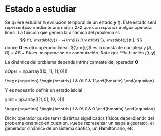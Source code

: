 # Estado a estudiar 

Se quiere estudiar la evolución temporal de un estado $\mathbf{y}(t)$. Este estado será representado mediante una matriz 2x2 que corresponde a algún operador lineal. La función que genera la dinámica del problema es 
$$
f(t, \mathbf{y}) = -{\rm{i}} [\mathbf{O}, \mathbf{y}(t)],
$$
donde $\mathbf{O}$ es otro operador lineal, ${\rm{i}}$ es la constante compleja y $[A, B] = AB - BA$ es un operación de conmutación. Note que **la función $f(t, \mathbf{y})$

La dinámica del problema depende intrínsicamente del operador $\mathbf{O}$

oOper = np.array([[0, 1], [1, 0]])

\begin{equation}
\begin{bmatrix}
1 & 0\\
0 & 1
\end{bmatrix}
\end{equation}

Y es necesario definir un estado inicial 

yInit = np.array([[1, 0], [0, 0]])

\begin{equation}
\begin{bmatrix}
1 & 0\\
0 & 0
\end{bmatrix}
\end{equation}

Dicho operador puede tener distintos significados físicos dependiendo del problema dinámico en cuestión. Puede representar un mapa algebraico, el generador dinámico de un sistema caótico, un Hamiltoniano, etc


